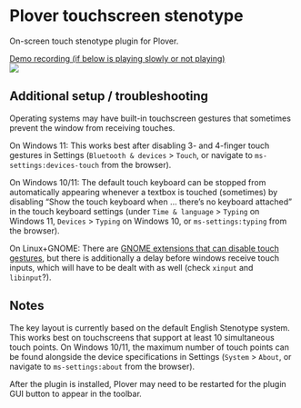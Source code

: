 # Plover touchscreen stenotype
On-screen touch stenotype plugin for Plover.

<!-- This nested embed will appear as a video on GitHub, but elsewhere it will embed the image -->
[
Demo recording (if below is playing slowly or not playing)<br /> <!-- <br /> used to resolve a spacing issue in the Plover Plugins Manager markdown renderer -->
![](https://user-images.githubusercontent.com/22846982/200047983-64c948df-cbca-4590-a6b7-c397ecff4724.gif)
](https://user-images.githubusercontent.com/22846982/199911422-0c08d1f0-7ce9-4d74-8658-8384142ab3ee.mp4)


## Additional setup / troubleshooting
Operating systems may have built-in touchscreen gestures that sometimes prevent the window from receiving touches.

On Windows 11: This works best after disabling 3- and 4-finger touch gestures in Settings (`Bluetooth & devices` > `Touch`, or navigate to `ms-settings:devices-touch` from the browser).

On Windows 10/11: The default touch keyboard can be stopped from automatically appearing whenever a textbox is touched (sometimes) by disabling “Show the touch keyboard when … there’s no keyboard attached” in the touch keyboard settings (under `Time & language` > `Typing` on Windows 11, `Devices` > `Typing` on Windows 10, or `ms-settings:typing` from the browser).

On Linux+GNOME: There are [GNOME extensions that can disable touch gestures](https://extensions.gnome.org/extension/1140/disable-gestures/), but there is additionally a delay before windows receive touch inputs, which will have to be dealt with as well (check `xinput` and `libinput`?).


## Notes

The key layout is currently based on the default English Stenotype system. This works best on touchscreens that support at least 10 simultaneous touch points. On Windows 10/11, the maximum number of touch points can be found alongside the device specifications in Settings (`System` > `About`, or navigate to `ms-settings:about` from the browser).

After the plugin is installed, Plover may need to be restarted for the plugin GUI button to appear in the toolbar.